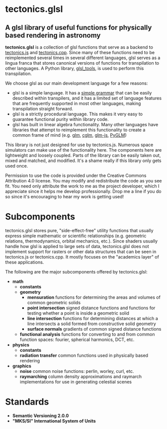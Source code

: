 # tectonics.glsl
## A glsl library of useful functions for physically based rendering in astronomy

**tectonics.glsl** is a collection of glsl functions that serve as a backend to [tectonics.js](http://davidson16807.github.io/tectonics.js/) and [tectonics.cpp](http://davidson16807.github.io/tectonics.cpp/). Since many of these functions need to be reimplemented several times in several different languages, glsl serves as a lingua franca that stores canonical versions of functions for transpilation to other languages. A Python library, [glsl_tools](https://github.com/davidson16807/glsl_tools), is used to perform this transpilation.

We choose glsl as our main development language for a few reasons:

* glsl is a simple language. It has a [simple grammar](https://www.khronos.org/registry/OpenGL/specs/gl/glspec33.core.pdf) that can be easily described within transpilers, and it has a limited set of language features that are frequently supported in most other languages, making transpilation straight forward. 
* glsl is a strictly procedural language. This makes it very easy to guarantee functional purity within library code.
* glsl has built in linear algebra functionality. Many other languages have libraries that attempt to reimplement this functionality to create a common frame of mind (e.g. [glm](https://glm.g-truc.net/0.9.9/index.html), [cglm](https://github.com/recp/cglm), [glm-js](http://humbletim.github.io/glm-js/), [PyGLM](https://pypi.org/project/PyGLM/))

This library is not just designed for use by tectonics.js. Numerous space simulators can make use of the functionality here. The components here are lightweight and loosely coupled. Parts of the library can be easily taken out, mixed and matched, and modified. It's a shame really if this library only gets used once. 

Permission to use the code is provided under the Creative Commons Attribution 4.0 license. You may modify and redistribute the code as you see fit. You need only attribute the work to me as the project developer, which I appreciate since it helps me develop professionally. Drop me a line if you do so since it's encouraging to hear my work is getting used! 

# Subcomponents
tectonics.glsl stores pure, "side-effect-free" utility functions that usually express simple mathematic or scientific relationships (e.g. geometric relations, thermodynamics, orbital mechanics, etc.). Since shaders usually handle how glsl is applied to large sets of data, tectonics.glsl does not implement support for rasters or other data structures that can be seen in tectonics.js or tectonics.cpp. It mostly focuses on the "academics layer" of these applications. 

The following are the major subcomponents offered by tectonics.glsl:
* **math**
  * **constants**
  * **geometry** 
    * **mensuration** functions for determining the areas and volumes of common geometric solids
    * **point intersection** signed distance functions and functions for testing whether a point is inside a geometric solid
    * **line intersection** functions for determining distances at which a line intersects a solid formed from constructive solid geometry
    * **surface normals** gradients of common signed distance functions
  * **functional analysis** functions for converting to and from common function spaces: fourier, spherical harmonics, DCT, etc.
* **physics**
  * **constants**
  * **radiation transfer** common functions used in physically based rendering
* **graphics**
  * **noise** common noise functions: perlin, worley, curl, etc.
  * **raymarching** column density approximations and raymarch implementations for use in generating celestial scenes

# Standards
* **Semantic Versioning 2.0.0**
* **"MKS/SI" International System of Units**
